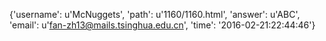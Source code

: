 {'username': u'McNuggets', 'path': u'1160/1160.html', 'answer': u'ABC', 'email': u'fan-zh13@mails.tsinghua.edu.cn', 'time': '2016-02-21:22:44:46'}